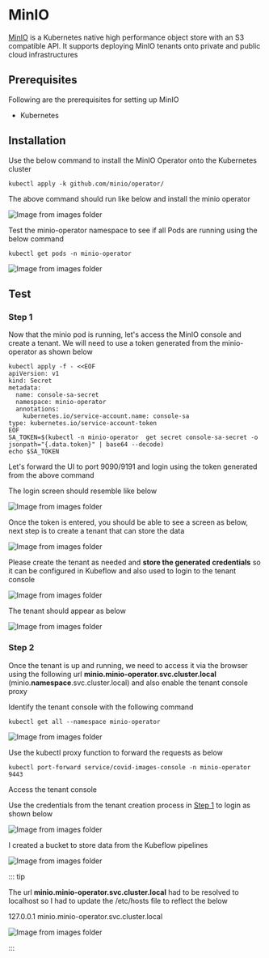 # MinIO
[MinIO](https://min.io/) is a Kubernetes native high performance object store with an S3 compatible API. It supports deploying MinIO tenants onto private and public cloud infrastructures

## Prerequisites

Following are the prerequisites for setting up MinIO

* Kubernetes

## Installation

Use the below command to install the MinIO Operator onto the Kubernetes cluster

```
kubectl apply -k github.com/minio/operator/
```

The above command should run like below and install the minio operator

![Image from images folder](~@source/images/minio/minio-operator.png)

Test the minio-operator namespace to see if all Pods are running using the below command

```
kubectl get pods -n minio-operator
```
![Image from images folder](~@source/images/minio/minio-pods.png)

## Test

### Step 1

Now that the minio pod is running, let's access the MinIO console and create a tenant. We will need to use a token generated from the minio-operator as shown below

```
kubectl apply -f - <<EOF
apiVersion: v1
kind: Secret
metadata:
  name: console-sa-secret
  namespace: minio-operator
  annotations:
    kubernetes.io/service-account.name: console-sa
type: kubernetes.io/service-account-token
EOF
SA_TOKEN=$(kubectl -n minio-operator  get secret console-sa-secret -o jsonpath="{.data.token}" | base64 --decode)
echo $SA_TOKEN
```

Let's forward the UI to port 9090/9191 and login using the token generated from the above command

The login screen should resemble like below

![Image from images folder](~@source/images/minio/minio-login.png)

Once the token is entered, you should be able to see a screen as below, next step is to create a tenant that can store the data

![Image from images folder](~@source/images/minio/minio-after-login.png)

Please create the tenant as needed and **store the generated credentials** so it can be configured in Kubeflow and also used to login to the tenant console

![Image from images folder](~@source/images/minio/minio-tenant.png)

The tenant should appear as below

![Image from images folder](~@source/images/minio/minio-tenant-creation.png)

### Step 2

Once the tenant is up and running, we need to access it via the browser using the following url
**minio.minio-operator.svc.cluster.local** (minio.**namespace**.svc.cluster.local) and also enable the tenant console proxy

Identify the tenant console with the following command

```
kubectl get all --namespace minio-operator
```

![Image from images folder](~@source/images/minio/minio-tenant-console.png)

Use the kubectl proxy function to forward the requests as below

```
kubectl port-forward service/covid-images-console -n minio-operator 9443
```

Access the tenant console 

Use the credentials from the tenant creation process in [Step 1](#step-1) to login as shown below

![Image from images folder](~@source/images/minio/minio-tenant-login.png)

I created a bucket to store data from the Kubeflow pipelines

![Image from images folder](~@source/images/minio/minio-tenant-bucket.png)

::: tip

The url **minio.minio-operator.svc.cluster.local** had to be resolved to localhost so I had to update the /etc/hosts file to reflect the below

127.0.0.1 	minio.minio-operator.svc.cluster.local

![Image from images folder](~@source/images/minio/minio-traceroute.png)

:::








